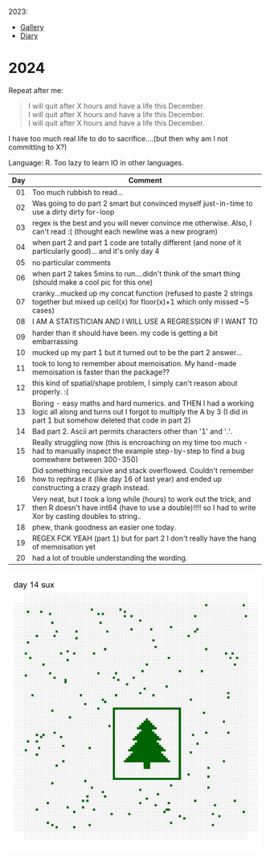 2023: 
- [Gallery](./gallery-2023.md)
- [Diary](./README-2023.md)

# 2024

Repeat after me:

> I will quit after X hours and have a life this December.  
> I will quit after X hours and have a life this December.  
> I will quit after X hours and have a life this December.  

I have too much real life to do to sacrifice....(but then why am I not committing to X?)

Language: R. Too lazy to learn IO in other languages.
 

| Day | Comment                                                                                                                                      |
|----:|----------------------------------------------------------------------------------------------------------------------------------------------|
|  01 | Too much rubbish to read...                                                                                                                  |
|  02 | Was going to do part 2 smart but convinced myself just-in-time to use a dirty dirty for-loop                                                 |
|  03 | regex is the best and you will never convince me otherwise. Also, I can't read :( (thought each newline was a new program)                   |
|  04 | when part 2 and part 1 code are totally different (and none of it particularly good)... and it's only day 4                                  |
|  05 | no particular comments                                                                                                                       |
|  06 | when part 2 takes 5mins to run....didn't think of the smart thing (should make a cool pic for this one)                                      |
|  07 | cranky...mucked up my concat function (refused to paste 2 strings together but mixed up ceil(x) for floor(x)+1 which only missed ~5 cases)   |
|  08 | I AM A STATISTICIAN AND I WILL USE A REGRESSION IF I WANT TO                                                                                 |
|  09 | harder than it should have been. my code is getting a bit embarrassing                                                                       |
|  10 | mucked up my part 1 but it turned out to be the part 2 answer...                                                                             |
|  11 | took to long to remember about memoisation. My hand-made memoisation is faster than the package??                                            |
|  12 | this kind of spatial/shape problem, I simply can't reason about properly. :(                                                                 |
|  13 | Boring - easy maths and hard numerics. and THEN I had a working logic all along and turns out I forgot to multiply the A by 3 (I did in part 1 but somehow deleted that code in part 2) |
|  14 | Bad part 2. Ascii art permits characters other than '1' and '.'.                                                                             |
|  15 | Really struggling now (this is encroaching on my time too much - had to manually inspect the example step-by-step to find a bug somewhere between 300-350) |
|  16 | Did something recursive and stack overflowed. Couldn't remember how to rephrase it (like day 16 of last year) and ended up constructing a crazy graph instead. |
|  17 | Very neat, but I took a long while (hours) to work out the trick, and then R doesn't have int64 (have to use a double)!!!! so I had to write Xor by casting doubles to string.. |
|  18 | phew, thank goodness an easier one today.                                                                                                    |
|  19 | REGEX FCK YEAH (part 1) but for part 2 I don't really have the hang of memoisation yet                                                       |
|  20 | had a lot of trouble understanding the wording.                                                                                              |

![Day 14](./2024/14/day14.png)
